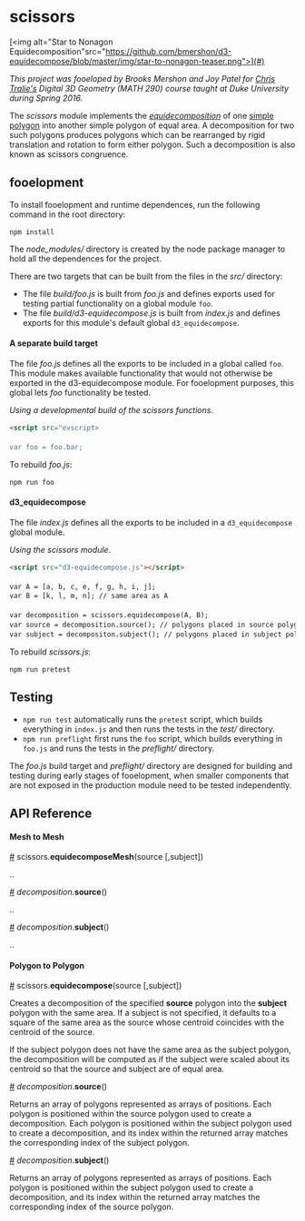 # scissors

[<img alt="Star to Nonagon Equidecomposition"src="https://github.com/bmershon/d3-equidecompose/blob/master/img/star-to-nonagon-teaser.png">](#)

*This project was fooeloped by Brooks Mershon and Joy Patel for [Chris Tralie's](http://ctralie.com) Digital 3D Geometry (MATH 290) course taught at Duke University during Spring 2016.*

The *scissors* module implements the *[equidecomposition](http://www.ctralie.com/Teaching/COMPSCI290/Lectures/Intro/)* of one [simple polygon](https://en.wikipedia.org/wiki/Simple_polygon) into another simple polygon of equal area. A decomposition for two such polygons produces polygons which can be rearranged by rigid translation and rotation to form either polygon. Such a decomposition is also known as scissors congruence.


## fooelopment

To install fooelopment and runtime dependences, run the following command in the root directory:

```
npm install
```

The *node_modules/* directory is created by the node package manager to hold all the dependences for the project.

There are two targets that can be built from the files in the *src/* directory:

- The file *build/foo.js* is built from *foo.js* and defines exports used for testing partial functionality on a global module `foo`.
- The file *build/d3-equidecompose.js* is built from *index.js* and defines exports for this module's default global `d3_equidecompose`.

#### A separate build target

The file *foo.js* defines all the exports to be included in a global called `foo`. This module makes available functionality that would not otherwise be exported in the d3-equidecompose module. For fooelopment purposes, this global lets *foo* functionality be tested.

*Using a developmental build of the scissors functions.*
```html
<script src="evscript>

var foo = foo.bar;
```

To rebuild *foo.js*:

```
npm run foo
```

#### d3_equidecompose

The file *index.js* defines all the exports to be included in a `d3_equidecompose` global module.

*Using the scissors module.*
```html
<script src="d3-equidecompose.js"></script>

var A = [a, b, c, e, f, g, h, i, j];
var B = [k, l, m, n]; // same area as A

var decomposition = scissors.equidecompose(A, B);
var source = decomposition.source(); // polygons placed in source polygon A
var subject = decompositon.subject(); // polygons placed in subject polygon B
```

To rebuild *scissors.js*:

```
npm run pretest
```

## Testing

- `npm run test` automatically runs the `pretest` script, which builds everything in `index.js` and then runs the tests in the *test/* directory.
- `npm run preflight` first runs the `foo` script, which builds everything in `foo.js` and runs the tests in the *preflight/* directory.

The *foo.js* build target and *preflight/* directory are designed for building and testing during early stages of fooelopment, when smaller components that are not exposed in the production module need to be tested independently.

## API Reference

#### Mesh to Mesh

<a name="equidecompose" href="#equidecompose">#</a> scissors.<b>equidecomposeMesh</b>(source [,subject])

..

<a name="decomposition_sources" href="#decomposition_sources">#</a> <i>decomposition</i>.<b>source</b>()

..

<a name="decomposition_subjects" href="#decomposition_subjects">#</a> <i>decomposition</i>.<b>subject</b>()

..

#### Polygon to Polygon

<a name="equidecompose" href="#equidecompose">#</a> scissors.<b>equidecompose</b>(source [,subject])

Creates a decomposition of the specified **source** polygon into the **subject** polygon with the same area. If a subject is not specified, it defaults to a square of the same area as the source whose centroid coincides with the centroid of the source.

If the subject polygon does not have the same area as the subject polygon, the decomposition will be computed as if the subject were scaled about its centroid so that the source and subject are of equal area.

<a name="decomposition_sources" href="#decomposition_sources">#</a> <i>decomposition</i>.<b>source</b>()

Returns an array of polygons represented as arrays of positions. Each polygon is positioned within the source polygon used to create a decomposition. Each polygon is positioned within the subject polygon used to create a decomposition, and its index within the returned array matches the corresponding index of the subject polygon.

<a name="decomposition_subjects" href="#decomposition_subjects">#</a> <i>decomposition</i>.<b>subject</b>()

Returns an array of polygons represented as arrays of positions. Each polygon is positioned within the subject polygon used to create a decomposition, and its index within the returned array matches the corresponding index of the source polygon.
